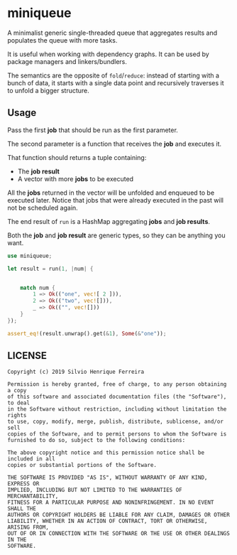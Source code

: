 # miniqueue

A minimalist generic single-threaded queue that aggregates results and populates the queue with more tasks.

It is useful when working with dependency graphs. It can be used by package managers and linkers/bundlers.

The semantics are the opposite of `fold`/`reduce`: instead of starting with a bunch of data, it starts with a single data point and recursively traverses it to unfold a bigger structure.

## Usage

Pass the first **job** that should be run as the first parameter.

The second parameter is a function that receives the **job** and executes it.

That function should returns a tuple containing:

 - The **job result**
 - A vector with more **jobs** to be executed

All the **jobs** returned in the vector will be unfolded and enqueued to be executed later. Notice that jobs that were already executed in the past will not be scheduled again.

The end result of `run` is a HashMap aggregating **jobs** and **job results**.

Both the **job** and **job result** are generic types, so they can be anything you want.

```rust
use miniqueue;

let result = run(1, |num| {


    match num {
        1 => Ok(("one", vec![ 2 ])),
        2 => Ok(("two", vec![])),
        _ => Ok(("", vec![]))
    }
});

assert_eq!(result.unwrap().get(&1), Some(&"one"));
```

## LICENSE

```
Copyright (c) 2019 Silvio Henrique Ferreira

Permission is hereby granted, free of charge, to any person obtaining a copy
of this software and associated documentation files (the "Software"), to deal
in the Software without restriction, including without limitation the rights
to use, copy, modify, merge, publish, distribute, sublicense, and/or sell
copies of the Software, and to permit persons to whom the Software is
furnished to do so, subject to the following conditions:

The above copyright notice and this permission notice shall be included in all
copies or substantial portions of the Software.

THE SOFTWARE IS PROVIDED "AS IS", WITHOUT WARRANTY OF ANY KIND, EXPRESS OR
IMPLIED, INCLUDING BUT NOT LIMITED TO THE WARRANTIES OF MERCHANTABILITY,
FITNESS FOR A PARTICULAR PURPOSE AND NONINFRINGEMENT. IN NO EVENT SHALL THE
AUTHORS OR COPYRIGHT HOLDERS BE LIABLE FOR ANY CLAIM, DAMAGES OR OTHER
LIABILITY, WHETHER IN AN ACTION OF CONTRACT, TORT OR OTHERWISE, ARISING FROM,
OUT OF OR IN CONNECTION WITH THE SOFTWARE OR THE USE OR OTHER DEALINGS IN THE
SOFTWARE.
```
